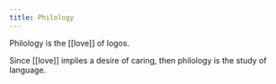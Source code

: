 ```yaml
---
title: Philology
---
```

Philology is the [[love]] of logos.

Since [[love]] implies a desire of caring, then philology is the study of language.